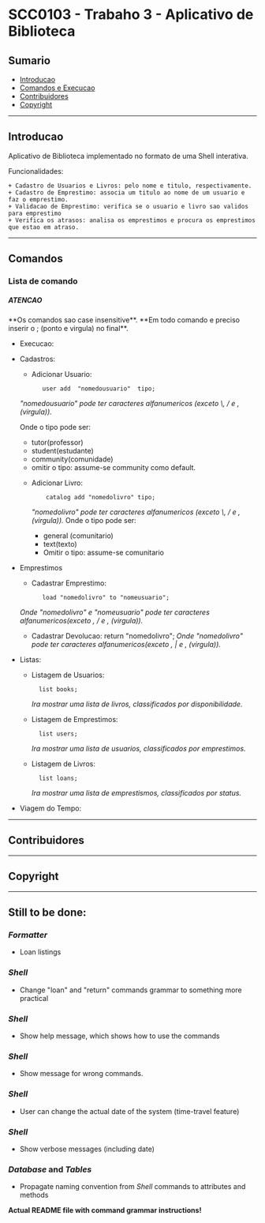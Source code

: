<h1>SCC0103 - Trabaho 3 - Aplicativo de Biblioteca</h1>

<h2>Sumario</h2>

* [Introducao](#introducao)
* [Comandos e Execucao](#comando)
* [Contribuidores](#contribuidores)
* [Copyright](#copyright)

* * *

<h2 id="introducao">Introducao</h2>

 Aplicativo de Biblioteca implementado no formato de uma Shell interativa.

 Funcionalidades:

    + Cadastro de Usuarios e Livros: pelo nome e titulo, respectivamente.
    + Cadastro de Emprestimo: associa um titulo ao nome de um usuario e faz o emprestimo.
    + Validacao de Emprestimo: verifica se o usuario e livro sao validos para emprestimo
    + Verifica os atrasos: analisa os emprestimos e procura os emprestimos que estao em atraso.

* * *
<h2 id="comando">Comandos</h2>

<h3>Lista de comando</h3>
<h5> ATENCAO </h5>
**Os comandos sao case insensitive**.
**Em todo comando e preciso inserir o ; (ponto e virgula) no final**.

+ Execucao:


+ Cadastros:
   - Adicionar Usuario:

            user add  "nomedousuario"  tipo;
    *"nomedousuario" pode ter caracteres alfanumericos (exceto \\, / e ,(virgula)).*

    Onde o tipo pode ser:
     + tutor(professor)
     + student(estudante)
     + community(comunidade)
     + omitir o tipo: assume-se community como default.

  - Adicionar Livro:

            catalog add "nomedolivro" tipo;
    *"nomedolivro" pode ter caracteres alfanumericos (exceto \\, / e ,(virgula)).*
    Onde o tipo pode ser:
    + general (comunitario)
    + text(texto)
    + Omitir o tipo: assume-se comunitario

+ Emprestimos

   - Cadastrar Emprestimo:

            load "nomedolivro" to "nomeusuario";
    *Onde "nomedolivro" e "nomeusuario" pode ter caracteres alfanumericos(exceto \, / e , (virgula)).*

   - Cadastrar Devolucao:
            return "nomedolivro";
    *Onde "nomedolivro" pode ter caracteres alfanumericos(exceto \, | e , (virgula)).*


+ Listas:

    - Listagem de Usuarios:

            list books;
        *Ira mostrar uma lista de livros, classificados por disponibilidade.*

    - Listagem de Emprestimos:

            list users;
        *Ira mostrar uma lista de usuarios, classificados por emprestimos.*

    - Listagem de Livros:

            list loans;
        *Ira mostrar uma lista de emprestismos, classificados por status.*
+ Viagem do Tempo:

* * *

<h2 id="contribuidores">Contribuidores</h2>

* * *

<h2 id="copyright">Copyright</h2>

* * *

## Still to be done:

### *Formatter*
* Loan listings

### *Shell*
* Change "loan" and "return" commands grammar to something more practical

### *Shell*
* Show help message, which shows how to use the commands

### *Shell*
* Show message for wrong commands.

### *Shell*
* User can change the actual date of the system (time-travel feature)

### *Shell*
* Show verbose messages (including date)

### *Database* and *Tables*
* Propagate naming convention from *Shell* commands to attributes and methods

**Actual README file with command grammar instructions!**



















